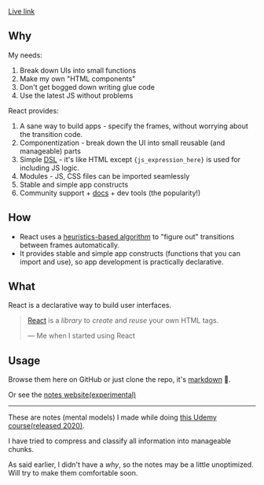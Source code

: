 [Live link](https://sanjar-notes.github.io/reactjs-notes/docs/home/resource_itineraries/React_the_complete_guide/Behind_the_scenes_of_React_and_optimization_techniques/How_React_Really_Works)

## Why
My needs:
1. Break down UIs into small functions
2. Make my own "HTML components"
3. Don't get bogged down writing glue code
4. Use the latest JS without problems

React provides:
1. A sane way to build apps - specify the frames, without worrying about the transition code.
2. Componentization - break down the UI into small reusable (and manageable) parts
3. Simple [DSL](https://en.wikipedia.org/wiki/Domain-specific_language) - it's like HTML except `{js_expression_here}` is used for including JS logic.
4. Modules - JS, CSS files can be imported seamlessly
5. Stable and simple app constructs
6. Community support + [docs](https://react.dev/) + dev tools (the popularity!)

## How
- React uses a [heuristics-based algorithm](https://legacy.reactjs.org/docs/reconciliation.html) to "figure out" transitions between frames automatically.
- It provides stable and simple app constructs (functions that you can import and use), so app development is practically declarative.

## What

React is a declarative way to build user interfaces.
> [React](https://reactjs.org/) is a *library* to *create* and *reuse* your own HTML tags.
> 
> &mdash; Me when I started using React

## Usage
Browse them here on GitHub or just clone the repo, it's [markdown](https://www.markdowntutorial.com/) 🙌.

Or see the [notes website(experimental)](https://sanjar-notes.github.io/reactjs-notes/docs/home/resource_itineraries/React_the_complete_guide/Behind_the_scenes_of_React_and_optimization_techniques/How_React_Really_Works)

---

These are notes (mental models) I made while doing [this Udemy course(released 2020)](https://www.udemy.com/course/the-complete-web-developer-zero-to-mastery/).

I have tried to compress and classify all information into manageable chunks.

As said earlier, I didn't have a *why*, so the notes may be a little unoptimized. Will try to make them comfortable soon.

